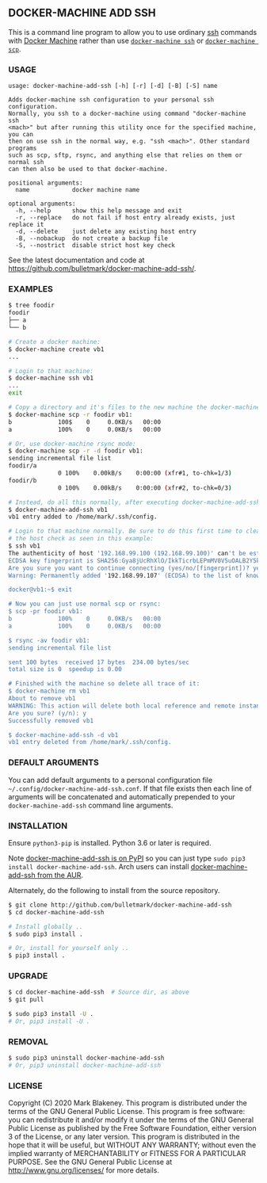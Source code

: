## DOCKER-MACHINE ADD SSH

This is a command line program to allow you to use ordinary
[ssh](ssh.com/ssh) commands with [Docker
Machine](https://github.com/docker/machine) rather than use
[`docker-machine ssh`](https://docs.docker.com/machine/reference/ssh/)
or [`docker-machine
scp`](https://docs.docker.com/machine/reference/scp/).

### USAGE

```
usage: docker-machine-add-ssh [-h] [-r] [-d] [-B] [-S] name

Adds docker-machine ssh configuration to your personal ssh configuration.
Normally, you ssh to a docker-machine using command "docker-machine ssh
<mach>" but after running this utility once for the specified machine, you can
then on use ssh in the normal way, e.g. "ssh <mach>". Other standard programs
such as scp, sftp, rsync, and anything else that relies on them or normal ssh
can then also be used to that docker-machine.

positional arguments:
  name            docker machine name

optional arguments:
  -h, --help      show this help message and exit
  -r, --replace   do not fail if host entry already exists, just replace it
  -d, --delete    just delete any existing host entry
  -B, --nobackup  do not create a backup file
  -S, --nostrict  disable strict host key check
```

See the latest documentation and code at
https://github.com/bulletmark/docker-machine-add-ssh/.

### EXAMPLES

```sh
$ tree foodir
foodir
├── a
└── b

# Create a docker machine:
$ docker-machine create vb1
...

# Login to that machine:
$ docker-machine ssh vb1
...
exit

# Copy a directory and it's files to the new machine the docker-machine way:
$ docker-machine scp -r foodir vb1:
b             100$    0     0.0KB/s   00:00
a             100%    0     0.0KB/s   00:00

# Or, use docker-machine rsync mode:
$ docker-machine scp -r -d foodir vb1:
sending incremental file list
foodir/a
              0 100%    0.00kB/s    0:00:00 (xfr#1, to-chk=1/3)
foodir/b
              0 100%    0.00kB/s    0:00:00 (xfr#2, to-chk=0/3)

# Instead, do all this normally, after executing docker-machine-add-ssh:
$ docker-machine-add-ssh vb1
vb1 entry added to /home/mark/.ssh/config.

# Login to that machine normally. Be sure to do this first time to clear
# the host check as seen in this example:
$ ssh vb1
The authenticity of host '192.168.99.100 (192.168.99.100)' can't be established.
ECDSA key fingerprint is SHA256:Gya8jUcRhXlO/IkkTicrbLEPmMV0V5uOALB2Y5kJUCc.
Are you sure you want to continue connecting (yes/no/[fingerprint])? yes
Warning: Permanently added '192.168.99.107' (ECDSA) to the list of known hosts.

docker@vb1:~$ exit

# Now you can just use normal scp or rsync:
$ scp -pr foodir vb1:
b             100%    0     0.0KB/s   00:00    
a             100%    0     0.0KB/s   00:00 

$ rsync -av foodir vb1:
sending incremental file list

sent 100 bytes  received 17 bytes  234.00 bytes/sec
total size is 0  speedup is 0.00

# Finished with the machine so delete all trace of it:
$ docker-machine rm vb1
About to remove vb1
WARNING: This action will delete both local reference and remote instance.
Are you sure? (y/n): y
Successfully removed vb1

$ docker-machine-add-ssh -d vb1
vb1 entry deleted from /home/mark/.ssh/config.
```

### DEFAULT ARGUMENTS

You can add default arguments to a personal configuration file
`~/.config/docker-machine-add-ssh.conf`. If that file exists then each
line of arguments will be concatenated and automatically prepended
to your `docker-machine-add-ssh` command line arguments.

### INSTALLATION

Ensure `python3-pip` is installed. Python 3.6 or later is required.

Note [docker-machine-add-ssh is on
PyPI](https://pypi.org/project/docker-machine-add-ssh/) so you can just
type `sudo pip3 install docker-machine-add-ssh`. Arch users can install
[docker-machine-add-ssh from the
AUR](https://aur.archlinux.org/packages/docker-machine-add-ssh/).

Alternately, do the following to install from the source repository.

```sh
$ git clone http://github.com/bulletmark/docker-machine-add-ssh
$ cd docker-machine-add-ssh

# Install globally ..
$ sudo pip3 install .

# Or, install for yourself only ..
$ pip3 install .
```

### UPGRADE

```sh
$ cd docker-machine-add-ssh  # Source dir, as above
$ git pull

$ sudo pip3 install -U .
# Or, pip3 install -U .
```

### REMOVAL

```sh
$ sudo pip3 uninstall docker-machine-add-ssh
# Or, pip3 uninstall docker-machine-add-ssh
```

### LICENSE

Copyright (C) 2020 Mark Blakeney. This program is distributed under the
terms of the GNU General Public License.
This program is free software: you can redistribute it and/or modify it
under the terms of the GNU General Public License as published by the
Free Software Foundation, either version 3 of the License, or any later
version.
This program is distributed in the hope that it will be useful, but
WITHOUT ANY WARRANTY; without even the implied warranty of
MERCHANTABILITY or FITNESS FOR A PARTICULAR PURPOSE. See the GNU General
Public License at <http://www.gnu.org/licenses/> for more details.
